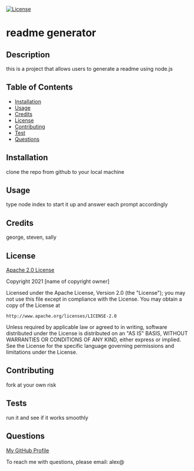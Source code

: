 

[![License](https://img.shields.io/badge/License-Apache%202.0-blue.svg)](https://opensource.org/licenses/Apache-2.0)

# readme generator

## Description

this is a project that allows users to generate a readme using node.js


## Table of Contents

* [Installation](#installation)
* [Usage](#usage)
* [Credits](#credits)
* [License](#license)
* [Contributing](#contributing)
* [Test](#tests)
* [Questions](#questions)


## Installation

clone the repo from github to your local machine

## Usage

type node index to start it up and answer each prompt accordingly


## Credits

george, steven, sally


## License


[Apache 2.0 License](https://opensource.org/licenses/Apache-2.0)



Copyright 2021 [name of copyright owner]

Licensed under the Apache License, Version 2.0 (the "License");
you may not use this file except in compliance with the License.
You may obtain a copy of the License at

    http://www.apache.org/licenses/LICENSE-2.0

Unless required by applicable law or agreed to in writing, software
distributed under the License is distributed on an "AS IS" BASIS,
WITHOUT WARRANTIES OR CONDITIONS OF ANY KIND, either express or implied.
See the License for the specific language governing permissions and
limitations under the License.




## Contributing

fork at your own risk

## Tests

run it and see if it works smoothly

## Questions

[My GitHub Profile](https://github.com/alex)

To reach me with questions, please email: alex@
